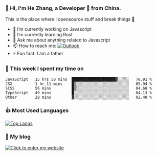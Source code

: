 ### 👋 Hi, I'm He Zhang, a Developer 🚀 from China.

This is the place where I opensource stuff and break things :rofl:

- 🔭  I’m currently working on Javascript
- 🌱  I’m currently learning Rust
- 💬  Ask me about anything related to Javascript
- 📫  How to reach me: [![Outlook](https://img.shields.io/badge/-Outlook-0078D4?style=flat&logo=Microsoft-Outlook&logoColor=white)](mailto:zhanghecool@outlook.com)
- ⚡  Fun fact: I am a father

### 💪 This week I spent my time on 
<!--START_SECTION:waka-->
```text
JavaScript   15 hrs 50 mins  ███████████████████▓░░░░░   78.91 % 
JSX          1 hr 11 mins    █▒░░░░░░░░░░░░░░░░░░░░░░░   05.94 % 
SCSS         56 mins         █▒░░░░░░░░░░░░░░░░░░░░░░░   04.68 % 
TypeScript   49 mins         █░░░░░░░░░░░░░░░░░░░░░░░░   04.13 % 
Other        28 mins         ▓░░░░░░░░░░░░░░░░░░░░░░░░   02.40 % 
```
<!--END_SECTION:waka-->

### 👍 Most Used Languages
[![Top Langs](https://github-readme-stats.vercel.app/api/top-langs/?username=zhanghecool&layout=compact)](https://zhanghe.cool)

### 🌈 My blog 
[![Click to enter my website](https://cdn.jsdelivr.net/gh/zhanghecool/assets/images/gif/zhanghecools.gif)](https://zhanghe.cool)
